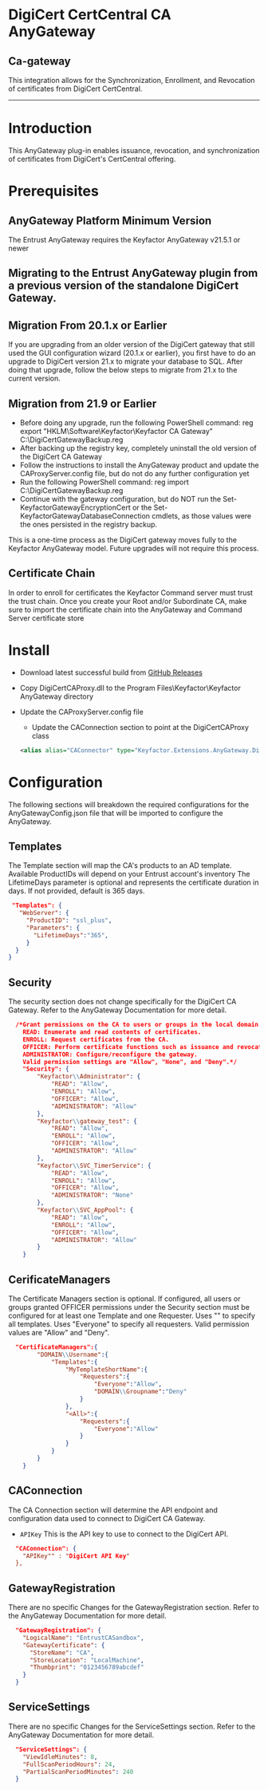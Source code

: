 # DigiCert CertCentral CA AnyGateway
## Ca-gateway

This integration allows for the Synchronization, Enrollment, and Revocation of certificates from DigiCert CertCentral.

*** 
# Introduction
This AnyGateway plug-in enables issuance, revocation, and synchronization of certificates from DigiCert's CertCentral offering.  
# Prerequisites

## AnyGateway Platform Minimum Version
The Entrust AnyGateway requires the Keyfactor AnyGateway v21.5.1 or newer

## Migrating to the Entrust AnyGateway plugin from a previous version of the standalone DigiCert Gateway.

## Migration From 20.1.x or Earlier
If you are upgrading from an older version of the DigiCert gateway that still used the GUI configuration wizard (20.1.x or earlier), you first have to do an upgrade to DigiCert version 21.x to migrate your database to SQL.
After doing that upgrade, follow the below steps to migrate from 21.x to the current version.

## Migration from 21.9 or Earlier

* Before doing any upgrade, run the following PowerShell command:
    reg export "HKLM\Software\Keyfactor\Keyfactor CA Gateway" C:\DigiCertGatewayBackup.reg
* After backing up the registry key, completely uninstall the old version of the DigiCert CA Gateway
* Follow the instructions to install the AnyGateway product and update the CAProxyServer.config file, but do not do any further configuration yet
* Run the following PowerShell command:
    reg import C:\DigiCertGatewayBackup.reg
* Continue with the gateway configuration, but do NOT run the Set-KeyfactorGatewayEncryptionCert or the Set-KeyfactorGatewayDatabaseConnection cmdlets, as those values were the ones persisted in the registry backup.

This is a one-time process as the DigiCert gateway moves fully to the Keyfactor AnyGateway model. Future upgrades will not require this process.

## Certificate Chain

In order to enroll for certificates the Keyfactor Command server must trust the trust chain. Once you create your Root and/or Subordinate CA, make sure to import the certificate chain into the AnyGateway and Command Server certificate store


# Install
* Download latest successful build from [GitHub Releases](/releases/latest)

* Copy DigiCertCAProxy.dll to the Program Files\Keyfactor\Keyfactor AnyGateway directory

* Update the CAProxyServer.config file
  * Update the CAConnection section to point at the DigiCertCAProxy class
  ```xml
  <alias alias="CAConnector" type="Keyfactor.Extensions.AnyGateway.DigiCert.DigiCertCAConnector, DigiCertCAProxy"/>
  ```

# Configuration
The following sections will breakdown the required configurations for the AnyGatewayConfig.json file that will be imported to configure the AnyGateway.

## Templates
The Template section will map the CA's products to an AD template.
Available ProductIDs will depend on your Entrust account's inventory
The LifetimeDays parameter is optional and represents the certificate duration in days. If not provided, default is 365 days.
 ```json
  "Templates": {
	"WebServer": {
      "ProductID": "ssl_plus",
      "Parameters": {
		"LifetimeDays":"365",
      }
   }
}
 ```
 
## Security
The security section does not change specifically for the DigiCert CA Gateway.  Refer to the AnyGateway Documentation for more detail.
```json
  /*Grant permissions on the CA to users or groups in the local domain.
	READ: Enumerate and read contents of certificates.
	ENROLL: Request certificates from the CA.
	OFFICER: Perform certificate functions such as issuance and revocation. This is equivalent to "Issue and Manage" permission on the Microsoft CA.
	ADMINISTRATOR: Configure/reconfigure the gateway.
	Valid permission settings are "Allow", "None", and "Deny".*/
    "Security": {
        "Keyfactor\\Administrator": {
            "READ": "Allow",
            "ENROLL": "Allow",
            "OFFICER": "Allow",
            "ADMINISTRATOR": "Allow"
        },
        "Keyfactor\\gateway_test": {
            "READ": "Allow",
            "ENROLL": "Allow",
            "OFFICER": "Allow",
            "ADMINISTRATOR": "Allow"
        },		
        "Keyfactor\\SVC_TimerService": {
            "READ": "Allow",
            "ENROLL": "Allow",
            "OFFICER": "Allow",
            "ADMINISTRATOR": "None"
        },
        "Keyfactor\\SVC_AppPool": {
            "READ": "Allow",
            "ENROLL": "Allow",
            "OFFICER": "Allow",
            "ADMINISTRATOR": "Allow"
        }
    }
```
## CerificateManagers
The Certificate Managers section is optional.
	If configured, all users or groups granted OFFICER permissions under the Security section
	must be configured for at least one Template and one Requester. 
	Uses "<All>" to specify all templates. Uses "Everyone" to specify all requesters.
	Valid permission values are "Allow" and "Deny".
```json
  "CertificateManagers":{
		"DOMAIN\\Username":{
			"Templates":{
				"MyTemplateShortName":{
					"Requesters":{
						"Everyone":"Allow",
						"DOMAIN\\Groupname":"Deny"
					}
				},
				"<All>":{
					"Requesters":{
						"Everyone":"Allow"
					}
				}
			}
		}
	}
```
## CAConnection
The CA Connection section will determine the API endpoint and configuration data used to connect to DigiCert CA Gateway. 
* ```APIKey```
This is the API key to use to connect to the DigiCert API.

```json
  "CAConnection": {
	"APIKey"" : "DigiCert API Key"
  },
```
## GatewayRegistration
There are no specific Changes for the GatewayRegistration section. Refer to the AnyGateway Documentation for more detail.
```json
  "GatewayRegistration": {
    "LogicalName": "EntrustCASandbox",
    "GatewayCertificate": {
      "StoreName": "CA",
      "StoreLocation": "LocalMachine",
      "Thumbprint": "0123456789abcdef"
    }
  }
```

## ServiceSettings
There are no specific Changes for the ServiceSettings section. Refer to the AnyGateway Documentation for more detail.
```json
  "ServiceSettings": {
    "ViewIdleMinutes": 8,
    "FullScanPeriodHours": 24,
	"PartialScanPeriodMinutes": 240 
  }
```
